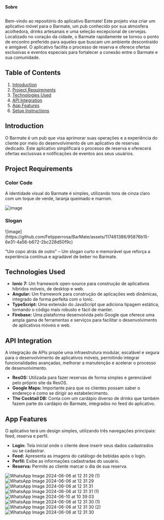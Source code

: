 
#### Sobre 


##

   <p>
        Bem-vindo ao repositório do aplicativo Barmate! Este projeto visa criar um aplicativo móvel para o Barmate, um pub conhecido por sua atmosfera acolhedora, drinks artesanais e uma seleção excepcional de cervejas. Localizado no coração da cidade, o Barmate rapidamente se tornou o ponto de encontro preferido para aqueles que buscam um ambiente descontraído e amigável. O aplicativo facilita o processo de reserva e oferece ofertas exclusivas e eventos especiais para fortalecer a conexão entre o Barmate e sua comunidade.
    </p>

   <h2>Table of Contents</h2>
    <ol>
        <li><a href="#introduction">Introduction</a></li>
        <li><a href="#project-requirements">Project Requirements</a></li>
        <li><a href="#technologies-used">Technologies Used</a></li>
        <li><a href="#api-integration">API Integration</a></li>
        <li><a href="#app-features">App Features</a></li>
        <li><a href="#setup-instructions">Setup Instructions</a></li>
    </ol>

   <h2 id="introduction">Introduction</h2>
    <p>
        O Barmate é um pub que visa aprimorar suas operações e a experiência do cliente por meio do desenvolvimento de um aplicativo de reservas dedicado. Este aplicativo simplificará o processo de reserva e oferecerá ofertas exclusivas e notificações de eventos aos seus usuários.
    </p>

   <h2 id="project-requirements">Project Requirements</h2>
    <h3>Color Code</h3>
    <p>
        A identidade visual do Barmate é simples, utilizando tons de cinza claro com um toque de verde, laranja queimado e marrom.
    </p>
    
  ![image](https://github.com/Felipperrosa/BarMate/assets/117481386/be0dde0a-484a-4032-b323-5379346a909c)

    

   <h3>Slogan</h3>
    ![image](https://github.com/Felipperrosa/BarMate/assets/117481386/95876b15-6e31-4a56-b672-2bc228d50f9c)

   <p>
        "Um copo atrás de outro" – Um slogan curto e memorável que reforça a experiência contínua e agradável de beber no Barmate.
    </p>

  <h2 id="technologies-used">Technologies Used</h2>
    <ul>
        <li><strong>Ionic 7:</strong> Um framework open-source para construção de aplicativos híbridos móveis, de desktop e web.</li>
        <li><strong>Angular:</strong> Um framework para construção de aplicações web dinâmicas, integrado de forma perfeita com o Ionic.</li>
        <li><strong>TypeScript:</strong> Uma extensão do JavaScript que adiciona tipagem estática, tornando o código mais robusto e fácil de manter.</li>
        <li><strong>Firebase:</strong> Uma plataforma desenvolvida pelo Google que oferece uma ampla gama de ferramentas e serviços para facilitar o desenvolvimento de aplicativos móveis e web.</li>
    </ul>

   <h2 id="api-integration">API Integration</h2>
    <p>
        A integração de APIs propõe uma infraestrutura modular, escalável e segura para o desenvolvimento de aplicativos móveis, permitindo integrar funcionalidades avançadas, melhorar a manutenção e acelerar o processo de desenvolvimento.
    </p>
    <ul>
        <li><strong>ResOS:</strong> Utilizada para fazer reservas de forma simples e gerenciável pelo próprio site da ResOS.</li>
        <li><strong>Google Maps:</strong> Importante para que os clientes possam saber o endereço e como se dirigir ao estabelecimento.</li>
        <li><strong>The Cocktail DB:</strong> Conta com um cardápio diverso de drinks que também fazem parte do cardápio do Barmate, integrados no feed do aplicativo.</li>
    </ul>

   <h2 id="app-features">App Features</h2>
    <p>
        O aplicativo terá um design simples, utilizando três navegações principais: feed, reserva e perfil.
    </p>
    <ul>
        <li><strong>Login:</strong> Tela inicial onde o cliente deve inserir seus dados cadastrados ou se cadastrar.</li>
        <li><strong>Feed:</strong> Apresenta as imagens do catálogo de bebidas após o login.</li>
        <li><strong>Perfil:</strong> Exibe as informações cadastradas do usuário.</li>
        <li><strong>Reserva:</strong> Permite ao cliente marcar o dia de sua reserva.</li>
    </ul>
    
    
 ![WhatsApp Image 2024-06-06 at 12 31 29 (1)](https://github.com/Felipperrosa/BarMate/assets/117481386/88d3f0b0-59c6-48ac-ae2e-8c6f90526116)
 ![WhatsApp Image 2024-06-06 at 12 31 29](https://github.com/Felipperrosa/BarMate/assets/117481386/29929a78-0747-4c6d-be57-195456ccc311)
 ![WhatsApp Image 2024-06-06 at 12 31 31](https://github.com/Felipperrosa/BarMate/assets/117481386/0fdcc04d-fd77-4ca6-9b3d-4d5f3c79a9bc)
![WhatsApp Image 2024-06-06 at 12 31 31 (1)](https://github.com/Felipperrosa/BarMate/assets/117481386/efb06741-3288-4700-adf0-c8ac6651fc03)
 ![WhatsApp Image 2024-06-10 at 10 39 03](https://github.com/Felipperrosa/BarMate/assets/117481386/86c6d8c7-55c8-400b-ad62-fd54ef4922ef)
 ![WhatsApp Image 2024-06-06 at 12 31 30 (1)](https://github.com/Felipperrosa/BarMate/assets/117481386/7047f033-9f21-4b27-bf1a-2a704b845d8d)
 ![WhatsApp Image 2024-06-06 at 12 31 30 (2)](https://github.com/Felipperrosa/BarMate/assets/117481386/36a6d920-43b2-4277-8a33-20b28b8e0c2f)
 ![WhatsApp Image 2024-06-06 at 12 31 30](https://github.com/Felipperrosa/BarMate/assets/117481386/d158e0ea-8763-4333-a9f7-979d04a7a1af)




</body>
</html>

